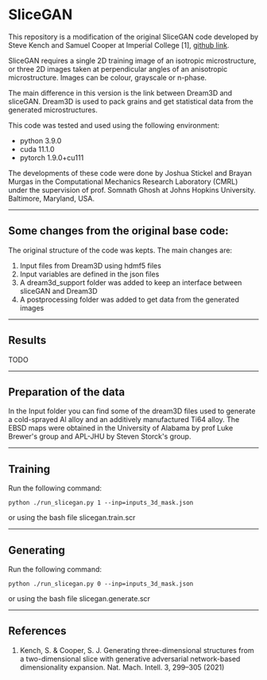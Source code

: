 # SliceGAN

This repository is a modification of the original SliceGAN code developed by Steve Kench and Samuel Cooper at Imperial College [1], [github link](https://github.com/stke9/SliceGAN/tree/master).

SliceGAN requires a single 2D training image of an isotropic microstructure, or three 2D images taken at perpendicular angles of an anisotropic microstructure. Images can be colour, grayscale or n-phase.

The main difference in this version is the link between Dream3D and sliceGAN. Dream3D is used to pack grains and get statistical data from the generated microstructures. 

This code was tested and used using the following environment:

- python 3.9.0
- cuda 11.1.0
- pytorch 1.9.0+cu111

The developments of these code were done by Joshua Stickel and Brayan Murgas in the Computational Mechanics Research Laboratory (CMRL) under the supervision of prof. Somnath Ghosh at Johns Hopkins University. Baltimore, Maryland, USA.

---

## Some changes from the original base code:

The original structure of the code was kepts. The main changes are:

1. Input files from Dream3D using hdmf5 files
2. Input variables are defined in the json files
3. A dream3d_support folder was added to keep an interface between sliceGAN and Dream3D
4. A postprocessing folder was added to get data from the generated images

---

## Results

TODO

---

## Preparation of the data

In the Input folder you can find some of the dream3D files used to generate a cold-sprayed Al alloy and an additively manufactured Ti64 alloy. The EBSD maps were obtained in the University of Alabama by prof Luke Brewer's group and APL-JHU by Steven Storck's group.

---

## Training

Run the following command:
```
python ./run_slicegan.py 1 --inp=inputs_3d_mask.json
```
or using the bash file slicegan.train.scr

---

## Generating

Run the following command:
```
python ./run_slicegan.py 0 --inp=inputs_3d_mask.json
```
or using the bash file slicegan.generate.scr

---

## References

1. Kench, S. & Cooper, S. J. Generating three-dimensional structures from a two-dimensional slice with generative adversarial network-based dimensionality expansion. Nat. Mach. Intell. 3, 299–305 (2021)

